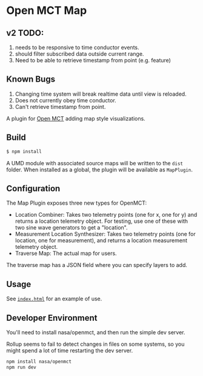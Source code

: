 # Open MCT Map

## v2 TODO:
1. needs to be responsive to time conductor events.
2. should filter subscribed data outside current range.
3. Need to be able to retrieve timestamp from point (e.g. feature)


## Known Bugs
1. Changing time system will break realtime data until view is reloaded.
2. Does not currently obey time conductor.
3. Can't retrieve timestamp from point.





A plugin for [Open MCT](https://nasa.github.io/openmct)
adding map style visualizations.

## Build

```bash
$ npm install
```

A UMD module with associated source maps will be written to the
`dist` folder. When installed as a global, the plugin will be
available as `MapPlugin`.

## Configuration

The Map Plugin exposes three new types for OpenMCT:
* Location Combiner: Takes two telemetry points (one for x, one for y) and returns a location telemetry object.  For testing, use one of these with two sine wave generators to get a "location".
* Measurement Location Synthesizer: Takes two telemetry points (one for location, one for measurement), and returns a location measurement telemetry object.
* Traverse Map: The actual map for users.

The traverse map has a JSON field where you can specify layers to add.


## Usage

See [`index.html`](index.html) for an example of use.

## Developer Environment

You'll need to install nasa/openmct, and then run the simple dev server.

Rollup seems to fail to detect changes in files on some systems, so you might 
spend a lot of time restarting the dev server.

```bash
npm install nasa/openmct
npm run dev
```
